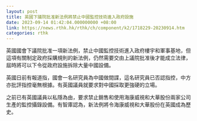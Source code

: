 ```yaml
---
layout: post
title: 英國下議院批准新法例將禁止中國監控技術進入政府設施
date: 2023-09-14 01:42:04.000000000 +08:00
link: https://news.rthk.hk/rthk/ch/component/k2/1718229-20230914.htm
categories: rthk
---
```


英國國會下議院批准一項新法例，禁止中國監控技術進入政府樓宇和軍事基地，但這項有關制定政府採購規則的新法例，仍然需要交由上議院批准後才能成立法律，屆時將可以下令從政府設施拆除大量中國設備。

英國日前有報道指，國會一名研究員為中國做間諜，這名研究員已否認指控，中方亦批評指控毫無根據。有英國議員就要求對中國採取更強硬的立場。

之前已有英國議員以私隱為由，要求禁止銷售和使用海康威視和大華股份兩家公司生產的監控攝錄設備。有智庫認為，新法例將令海康威視和大華股份在英國成為歷史。
